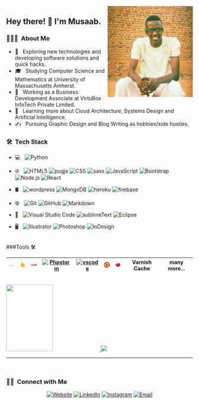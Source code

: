 <img align='right' src="https://github.com/Ebn-Omier/myPortfolio/blob/master/img/me.jpg" width="230">


<h2> Hey there! 👋 I'm Musaab.</h2>

<h3> 👨🏻‍💻 &nbsp;About Me </h3>

- 🤔 &nbsp; Exploring new technologies and developing software solutions and quick hacks.
- 🎓 &nbsp; Studying Computer Science and Mathematics at University of Massachusetts Amherst.
- 💼 &nbsp; Working as a Business Development Associate at VirtuBox InfoTech Private Limited.
- 🌱 &nbsp; Learning more about Cloud Architecture, Systems Design and Artificial Intelligence.
- ✍️ &nbsp; Pursuing Graphic Design and Blog Writing as hobbies/side hustles.

<h3> 🛠 &nbsp;Tech Stack</h3>

- 💻 &nbsp;
  ![Python](https://img.shields.io/badge/-Python-333333?style=flat&logo=python)
- 🌐 &nbsp;
  ![HTML5](https://img.shields.io/badge/-HTML5-333333?style=flat&logo=HTML5)
  ![pugjs](https://img.shields.io/badge/-pugjs-333333?style=flat&logo=pugjs)
  ![CSS](https://img.shields.io/badge/-CSS-333333?style=flat&logo=CSS3&logoColor=1572B6)
  ![sass](https://img.shields.io/badge/-sass-333333?style=flat&logo=sass)
  ![JavaScript](https://img.shields.io/badge/-JavaScript-333333?style=flat&logo=javascript)
  ![Bootstrap](https://img.shields.io/badge/-Bootstrap-333333?style=flat&logo=bootstrap&logoColor=563D7C)
  ![Node.js](https://img.shields.io/badge/-Node.js-333333?style=flat&logo=node.js)
  ![React](https://img.shields.io/badge/-React-333333?style=flat&logo=react)
- 🛢 &nbsp;
  ![wordpress](https://img.shields.io/badge/-wordpress-333333?style=flat&logo=wordpress)
  ![MongoDB](https://img.shields.io/badge/-MongoDB-333333?style=flat&logo=mongodb)
  ![heroku](https://img.shields.io/badge/-heroku-333333?style=flat&logo=heroku)
  ![firebase](https://img.shields.io/badge/-firebase-333333?style=flat&logo=firebase)
- ⚙️ &nbsp;
  ![Git](https://img.shields.io/badge/-Git-333333?style=flat&logo=git)
  ![GitHub](https://img.shields.io/badge/-GitHub-333333?style=flat&logo=github)
  ![Markdown](https://img.shields.io/badge/-Markdown-333333?style=flat&logo=markdown)
  
- 🔧 &nbsp;
  ![Visual Studio Code](https://img.shields.io/badge/-Visual%20Studio%20Code-333333?style=flat&logo=visual-studio-code&logoColor=007ACC)
  ![sublimeText](https://img.shields.io/badge/-sublimeText-333333?style=flat&logo=sublimeText)
  ![Eclipse](https://img.shields.io/badge/-Eclipse-333333?style=flat&logo=eclipse-ide&logoColor=2C2255)
- 🖥 &nbsp;
  ![Illustrator](https://img.shields.io/badge/-Illustrator-333333?style=flat&logo=adobe-illustrator)
  ![Photoshop](https://img.shields.io/badge/-Photoshop-333333?style=flat&logo=adobe-photoshop)
  ![InDesign](https://img.shields.io/badge/-InDesign-333333?style=flat&logo=adobe-indesign)

<br/>
###Tools 🛠️

| [<img src="https://raw.githubusercontent.com/github/explore/80688e429a7d4ef2fca1e82350fe8e3517d3494d/topics/mysql/mysql.png" alt="mysql" width="24">](https://www.mysql.com/) |  [<img src="https://raw.githubusercontent.com/github/explore/80688e429a7d4ef2fca1e82350fe8e3517d3494d/topics/firebase/firebase.png" alt="firebase" width="24">](https://firebase.google.com/) | [<img src="https://raw.githubusercontent.com/github/explore/80688e429a7d4ef2fca1e82350fe8e3517d3494d/topics/git/git.png" alt="Git" width="24">](https://git-scm.com/) |  [<img src="https://logonoid.com/images/phpstorm-logo.png" alt="Phpstorm" width="24">](https://www.jetbrains.com/phpstorm/) | [<img src="https://upload.wikimedia.org/wikipedia/commons/thumb/2/2d/Visual_Studio_Code_1.18_icon.svg/1200px-Visual_Studio_Code_1.18_icon.svg.png" alt="vscode" width="24">](https://code.visualstudio.com/) | [<img src="https://raw.githubusercontent.com/github/explore/80688e429a7d4ef2fca1e82350fe8e3517d3494d/topics/ubuntu/ubuntu.png" alt="Ubuntu" width="24">](https://ubuntu.com/)  |  [<img src="https://raw.githubusercontent.com/github/explore/80688e429a7d4ef2fca1e82350fe8e3517d3494d/topics/redis/redis.png" alt="Redis" width="24">](https://redis.io/) | Varnish Cache | many more...
|---|---|---|---|---|---|---|---|---|

<br/>


<a href="https://github.com/AVS1508">
  <img height="180em" width="50%" src="https://github-readme-stats.vercel.app/api?username=Ebn-Omier&show_icons=true" />
  <img height="180em" src="https://github-readme-stats.vercel.app/api/top-langs/?username=Ebn-Omier&layout=compact" />
</a>

----

<br />


<h3> 🤝🏻 &nbsp;Connect with Me </h3>

<p align="center">
<a href="https://ebn-omier.github.io/myPortfolio/">
   <img alt="Website" src="https://img.shields.io/badge/Website-EbnOmier-blue?style=flat-square&logo=google-chrome"></a>

<a href="https://www.linkedin.com/in/musaab-ebn-omeir-abdalla-9373b51a4/">
  <img alt="LinkedIn" src="https://img.shields.io/badge/LinkedIn-MusaabEbnOmeirAbdalla-blue?style=flat-square&logo=linkedin"></a>

<a href="https://www.instagram.com/adityavs_/">
  <img alt="Instagram" src="https://img.shields.io/badge/Instagram-adityavs__-blue?style=flat-square&logo=instagram"></a>

<a href="mailto:avsingh@umass.edu">
  <img alt="Email" src="https://img.shields.io/badge/Email-avsingh@umass.edu-blue?style=flat-square&logo=gmail"></a>

</p>

